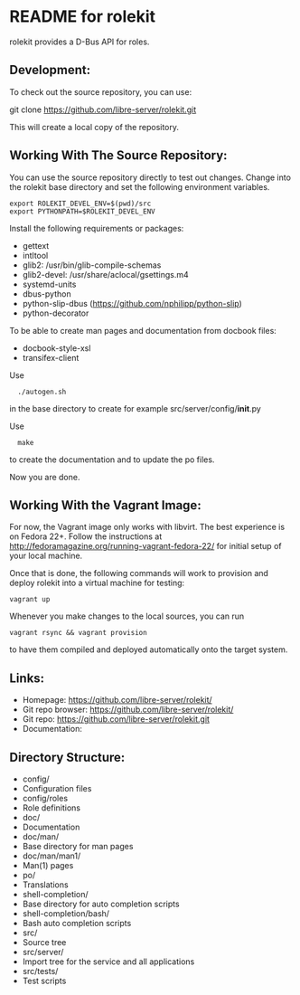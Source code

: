 README for rolekit
==================

rolekit provides a D-Bus API for roles.

Development:
------------
To check out the source repository, you can use:

  git clone https://github.com/libre-server/rolekit.git

This will create a local copy of the repository.


Working With The Source Repository:
-----------------------------------
You can use the source repository directly to test out changes. Change into the 
rolekit base directory and set the following environment variables.
```
export ROLEKIT_DEVEL_ENV=$(pwd)/src
export PYTHONPATH=$ROLEKIT_DEVEL_ENV
```

Install the following requirements or packages:

* gettext
* intltool
* glib2: /usr/bin/glib-compile-schemas
* glib2-devel: /usr/share/aclocal/gsettings.m4
* systemd-units
* dbus-python
* python-slip-dbus (https://github.com/nphilipp/python-slip)
* python-decorator

To be able to create man pages and documentation from docbook files:

* docbook-style-xsl
* transifex-client

Use
```
  ./autogen.sh
```
in the base directory to create for example src/server/config/__init__.py

Use
```
  make
```
to create the documentation and to update the po files.

Now you are done.

Working With the Vagrant Image:
-------------------------------
For now, the Vagrant image only works with libvirt. The best experience is on
Fedora 22+. Follow the instructions at
http://fedoramagazine.org/running-vagrant-fedora-22/ for initial setup of your
local machine.

Once that is done, the following commands will work to provision and deploy
rolekit into a virtual machine for testing:
```
vagrant up
```
Whenever you make changes to the local sources, you can run
```
vagrant rsync && vagrant provision
```
to have them compiled and deployed automatically onto the target system.

Links:
------
* Homepage:          https://github.com/libre-server/rolekit/
* Git repo browser:  https://github.com/libre-server/rolekit/
* Git repo:          https://github.com/libre-server/rolekit.git
* Documentation:     <pending>


Directory Structure:
--------------------
* config/
 * Configuration files
* config/roles
 * Role definitions
* doc/
 * Documentation
* doc/man/
 * Base directory for man pages
* doc/man/man1/
 * Man(1) pages
* po/
 * Translations
* shell-completion/
 * Base directory for auto completion scripts
* shell-completion/bash/
 * Bash auto completion scripts
* src/
 * Source tree
* src/server/
 * Import tree for the service and all applications
* src/tests/
 * Test scripts
